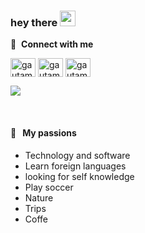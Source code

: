 ### hey there <img src="https://media.giphy.com/media/hvRJCLFzcasrR4ia7z/giphy.gif" width="25px">

🔗 &nbsp;**Connect with me**
<p align="left">
  
<a href="https://linkedin.com/in/larissa-martinssouza/" target="blank"><img align="center" src="https://raw.githubusercontent.com/rahuldkjain/github-profile-readme-generator/master/src/images/icons/Social/linked-in-alt.svg" alt="gautamkrishnar" height="30" width="40" /></a> <a href="https://instagram.com/lariscode" target="blank"><img align="center" src="https://raw.githubusercontent.com/rahuldkjain/github-profile-readme-generator/master/src/images/icons/Social/instagram.svg" alt="gautamkrishnar" height="30" width="40" /></a> <a href="https://twitter.com/lariscode" target="blank"><img align="center" src="https://raw.githubusercontent.com/rahuldkjain/github-profile-readme-generator/master/src/images/icons/Social/twitter.svg" alt="gautamkrishnar" height="30" width="40" /></a>

  
  ![](https://visitor-badge.glitch.me/badge?page_id=larissamartinsss.larissamartinsss)

<br />
  
#### 🧡 &nbsp;&nbsp;My passions
  
* Technology and software
* Learn foreign languages
* looking for self knowledge
* Play soccer
* Nature
* Trips
* Coffe

